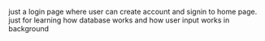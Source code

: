 just a login page where user can create account and signin to home page. just for learning how database works and how user input works in background
